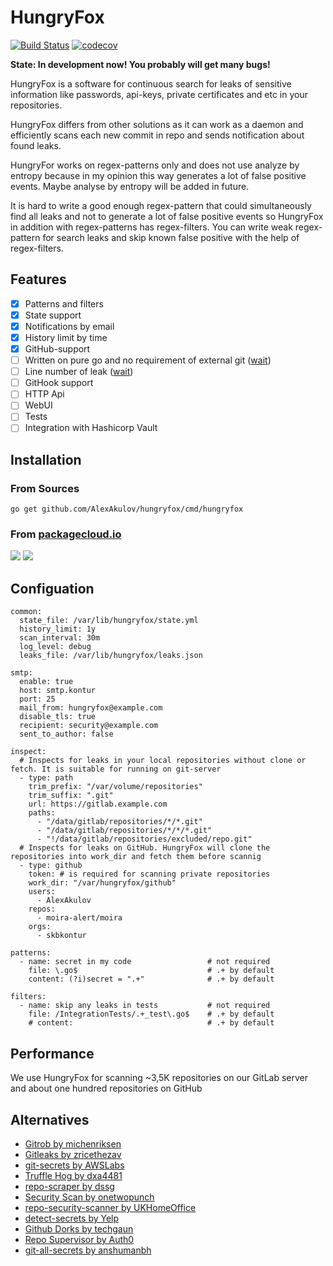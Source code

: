 # HungryFox

[![Build Status](https://travis-ci.org/AlexAkulov/hungryfox.svg?branch=master)](https://travis-ci.org/AlexAkulov/hungryfox)
[![codecov](https://codecov.io/gh/AlexAkulov/hungryfox/branch/master/graph/badge.svg)](https://codecov.io/gh/AlexAkulov/hungryfox)


**State: In development now! You probably will get many bugs!**

HungryFox is a software for continuous search for leaks of sensitive information like passwords, api-keys, private certificates and etc in your repositories.

HungryFox differs from other solutions as it can work as a daemon and efficiently scans each new commit in repo and sends notification about found leaks.

HungryFor works on regex-patterns only and does not use analyze by entropy because in my opinion this way generates a lot of false positive events. Maybe analyse by entropy will be added in future.

It is hard to write a good enough regex-pattern that could simultaneously find all leaks and not to generate a lot of false positive events so HungryFox in addition with regex-patterns has regex-filters. You can write 
weak regex-pattern for search leaks and skip known false positive with the help of regex-filters.


## Features
- [x] Patterns and filters
- [x] State support
- [x] Notifications by email
- [x] History limit by time
- [x] GitHub-support
- [ ] Written on pure go and no requirement of external git ([wait](https://github.com/src-d/go-git/issues/757))
- [ ] Line number of leak ([wait](https://github.com/src-d/go-git/issues/806))
- [ ] GitHook support
- [ ] HTTP Api
- [ ] WebUI
- [ ] Tests
- [ ] Integration with Hashicorp Vault

## Installation

### From Sources

```
go get github.com/AlexAkulov/hungryfox/cmd/hungryfox
```

### From [packagecloud.io](https://packagecloud.io/AlexAkulov/hungryfox-unstable)

[![](https://img.shields.io/badge/deb-packagecloud.io-844fec.svg)](https://packagecloud.io/AlexAkulov/hungryfox-unstable/install#bash-deb)
[![](https://img.shields.io/badge/rpm-packagecloud.io-844fec.svg)](https://packagecloud.io/AlexAkulov/hungryfox-unstable/install#bash-rpm)


## Configuation
```
common:
  state_file: /var/lib/hungryfox/state.yml
  history_limit: 1y
  scan_interval: 30m
  log_level: debug
  leaks_file: /var/lib/hungryfox/leaks.json

smtp:
  enable: true
  host: smtp.kontur
  port: 25
  mail_from: hungryfox@example.com
  disable_tls: true
  recipient: security@example.com
  sent_to_author: false

inspect:
  # Inspects for leaks in your local repositories without clone or fetch. It is suitable for running on git-server
  - type: path
    trim_prefix: "/var/volume/repositories"
    trim_suffix: ".git"
    url: https://gitlab.example.com
    paths:
      - "/data/gitlab/repositories/*/*.git"
      - "/data/gitlab/repositories/*/*/*.git"
      - "!/data/gitlab/repositories/excluded/repo.git"
  # Inspects for leaks on GitHub. HungryFox will clone the repositories into work_dir and fetch them before scannig
  - type: github
    token: # is required for scanning private repositories
    work_dir: "/var/hungryfox/github"
    users:
      - AlexAkulov
    repos:
      - moira-alert/moira
    orgs:
      - skbkontur

patterns:
  - name: secret in my code                 # not required
    file: \.go$                             # .+ by default
    content: (?i)secret = ".+"              # .+ by default

filters:
  - name: skip any leaks in tests           # not required
    file: /IntegrationTests/.+_test\.go$    # .+ by default
    # content:                              # .+ by default
```
## Performance
We use HungryFox for scanning ~3,5K repositories on our GitLab server and about one hundred repositories on GitHub

## Alternatives
- [Gitrob by michenriksen](https://github.com/michenriksen/gitrob)
- [Gitleaks by zricethezav](https://github.com/zricethezav/gitleaks)
- [git-secrets by AWSLabs](https://github.com/awslabs/git-secrets)
- [Truffle Hog by dxa4481](https://github.com/dxa4481/truffleHog)
- [repo-scraper by dssg](https://github.com/dssg/repo-scraper)
- [Security Scan by onetwopunch](https://github.com/onetwopunch/security-scan)
- [repo-security-scanner by UKHomeOffice](https://github.com/UKHomeOffice/repo-security-scanner)
- [detect-secrets by Yelp](https://github.com/Yelp/detect-secrets)
- [Github Dorks by techgaun](https://github.com/techgaun/github-dorks)
- [Repo Supervisor by Auth0](https://github.com/auth0/repo-supervisor)
- [git-all-secrets by anshumanbh](https://github.com/anshumanbh/git-all-secrets)
